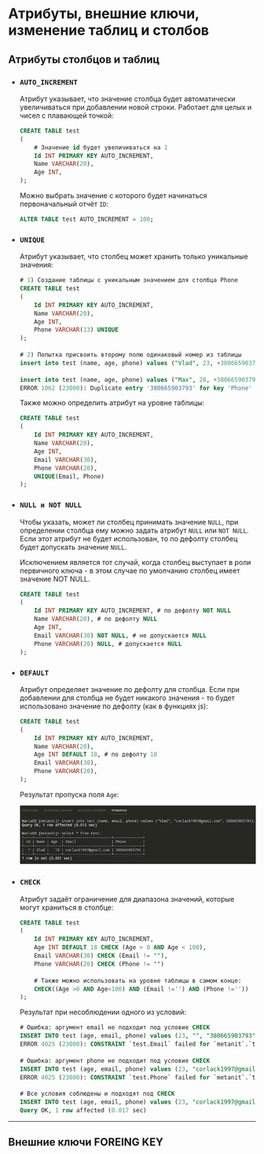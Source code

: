 # Атрибуты, внешние ключи, изменение таблиц и столбов

## Атрибуты столбцов и таблиц

* ### `AUTO_INCREMENT`

    Атрибут указывает, что значение столбца будет автоматически увеличиваться при добавлении новой строки. Работает для целых и чисел с плавающей точкой:

    ```sql
    CREATE TABLE test
    (
        # Значение id будет увеличиваться на 1
        Id INT PRIMARY KEY AUTO_INCREMENT, 
        Name VARCHAR(20),
        Age INT,
    );
    ```

    Можно выбрать значение с которого будет начинаться первоначальный отчёт `ID`:

    ```sql
    ALTER TABLE test AUTO_INCREMENT = 100;
    ```

* ### `UNIQUE`

    Атрибут указывает, что столбец может хранить только уникальные значения: 

    ```sql
    # 1) Создание таблицы с уникальным значением для столбца Phone
    CREATE TABLE test
    (
        Id INT PRIMARY KEY AUTO_INCREMENT, 
        Name VARCHAR(20),
        Age INT,
        Phone VARCHAR(13) UNIQUE
    );

    # 2) Попытка присвоить второму полю одинаковый номер из таблицы
    insert into test (name, age, phone) values ("Vlad", 23, +380665903793);

    insert into test (name, age, phone) values ("Max", 28, +380665903793);
    ERROR 1062 (23000): Duplicate entry '380665903793' for key 'Phone'
    ```

    Также можно определить атрибут на уровне таблицы: 

    ```sql
    CREATE TABLE test
    (
        Id INT PRIMARY KEY AUTO_INCREMENT,
        Name VARCHAR(20),
        Age INT,
        Email VARCHAR(30),
        Phone VARCHAR(20),
        UNIQUE(Email, Phone)
    );
    ```

* ### `NULL и NOT NULL`

    Чтобы указать, может ли столбец принимать значение `NULL`, при определении столбца ему можно задать атрибут `NULL` или `NOT NULL`. Если этот атрибут не будет использован, то по дефолту столбец будет допускать значение `NULL`. 
    
    Исключением является тот случай, когда столбец выступает в роли первичного ключа - в этом случае по умолчанию столбец имеет значение NOT NULL.

    ```sql
    CREATE TABLE test
    (
        Id INT PRIMARY KEY AUTO_INCREMENT, # по дефолту NOT NULL
        Name VARCHAR(20), # по дефолту NULL
        Age INT,
        Email VARCHAR(30) NOT NULL, # не допускается NULL
        Phone VARCHAR(20) NULL, # допускается NULL
    );
    ```

* ### `DEFAULT`

    Атрибут определяет значение по дефолту для столбца. Если при добавлении для столбца не будет никакого значения - то будет использовано значение по дефолту (как в функциях js):

    ```sql
    CREATE TABLE test
    (
        Id INT PRIMARY KEY AUTO_INCREMENT,
        Name VARCHAR(20),
        Age INT DEFAULT 18, # по дефолту 18
        Email VARCHAR(30),
        Phone VARCHAR(20),
    );
    ```

    Результат пропуска поля `Age`:

    ![qq](img/DEFAULT.png)

* ### `CHECK`

    Атрибут задаёт ограничение для диапазона значений, которые могут храниться в столбце:

    ```sql
    CREATE TABLE test
    (
        Id INT PRIMARY KEY AUTO_INCREMENT,
        Age INT DEFAULT 18 CHECK (Age > 0 AND Age < 100),
        Email VARCHAR(30) CHECK (Email != ""),
        Phone VARCHAR(20) CHECK (Phone != "")

        # Также можно использовать на уровне таблицы в самом конце: 
        CHECK((Age >0 AND Age<100) AND (Email !='') AND (Phone !=''))
    );
    ```

    Результат при несоблюдении одного из условий: 

    ```sql
    # Ошибка: аргумент email не подходит под условие CHECK
    INSERT INTO test (age, email, phone) values (23, "", "380665903793");
    ERROR 4025 (23000): CONSTRAINT `test.Email` failed for `metanit`.`test`

    # Ошибка: аргумент phone не подходит под условие CHECK
    INSERT INTO test (age, email, phone) values (23, "corlack1997@gmail.com", "");
    ERROR 4025 (23000): CONSTRAINT `test.Phone` failed for `metanit`.`test`

    # Все условия соблюдены и подходят под CHECK
    INSERT INTO test (age, email, phone) values (23, "corlack1997@gmail.com", "380665903793");
    Query OK, 1 row affected (0.017 sec)
    ```
***

## Внешние ключи FOREING KEY


